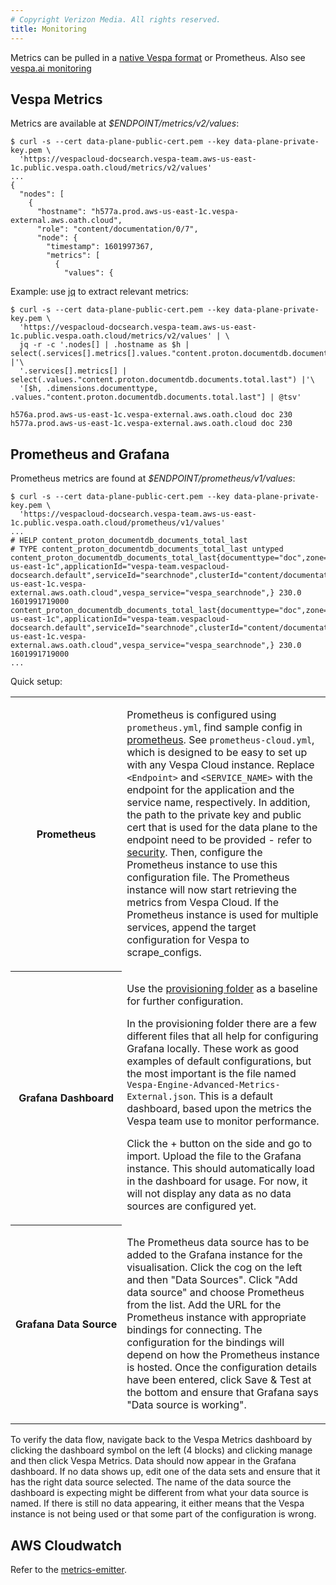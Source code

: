 ```yaml
---
# Copyright Verizon Media. All rights reserved.
title: Monitoring
---
```


Metrics can be pulled in a
[native Vespa format](https://docs.vespa.ai/en/reference/metrics.html)
or Prometheus.
Also see [vespa.ai monitoring](https://docs.vespa.ai/en/monitoring.html)



## Vespa Metrics
Metrics are available at _$ENDPOINT/metrics/v2/values_:
```
$ curl -s --cert data-plane-public-cert.pem --key data-plane-private-key.pem \
  'https://vespacloud-docsearch.vespa-team.aws-us-east-1c.public.vespa.oath.cloud/metrics/v2/values'
...
{
  "nodes": [
    {
      "hostname": "h577a.prod.aws-us-east-1c.vespa-external.aws.oath.cloud",
      "role": "content/documentation/0/7",
      "node": {
        "timestamp": 1601997367,
        "metrics": [
          {
            "values": {
```

Example: use [jq](https://stedolan.github.io/jq/) to extract relevant metrics:
```
$ curl -s --cert data-plane-public-cert.pem --key data-plane-private-key.pem \
  'https://vespacloud-docsearch.vespa-team.aws-us-east-1c.public.vespa.oath.cloud/metrics/v2/values' | \
  jq -r -c '.nodes[] | .hostname as $h | select(.services[].metrics[].values."content.proton.documentdb.documents.total.last") |'\
  '.services[].metrics[] | select(.values."content.proton.documentdb.documents.total.last") |'\
  '[$h, .dimensions.documenttype, .values."content.proton.documentdb.documents.total.last"] | @tsv'
  
h576a.prod.aws-us-east-1c.vespa-external.aws.oath.cloud	doc	230
h577a.prod.aws-us-east-1c.vespa-external.aws.oath.cloud	doc	230
```



## Prometheus and Grafana
Prometheus metrics are found at _$ENDPOINT/prometheus/v1/values_:
```
$ curl -s --cert data-plane-public-cert.pem --key data-plane-private-key.pem \
  'https://vespacloud-docsearch.vespa-team.aws-us-east-1c.public.vespa.oath.cloud/prometheus/v1/values'
...
# HELP content_proton_documentdb_documents_total_last
# TYPE content_proton_documentdb_documents_total_last untyped
content_proton_documentdb_documents_total_last{documenttype="doc",zone="prod.aws-us-east-1c",applicationId="vespa-team.vespacloud-docsearch.default",serviceId="searchnode",clusterId="content/documentation",hostname="h577a.prod.aws-us-east-1c.vespa-external.aws.oath.cloud",vespa_service="vespa_searchnode",} 230.0 1601991719000
content_proton_documentdb_documents_total_last{documenttype="doc",zone="prod.aws-us-east-1c",applicationId="vespa-team.vespacloud-docsearch.default",serviceId="searchnode",clusterId="content/documentation",hostname="h576a.prod.aws-us-east-1c.vespa-external.aws.oath.cloud",vespa_service="vespa_searchnode",} 230.0 1601991719000
...
```

Quick setup:

<table class="table">
<tr>
<th style="white-space: nowrap">Prometheus</th>
<td>
<p>
Prometheus is configured using <code>prometheus.yml</code>, find sample config in
<a href="https://github.com/vespa-engine/sample-apps/tree/master/album-recommendation-monitoring/prometheus">prometheus</a>.
See <code>prometheus-cloud.yml</code>,
which is designed to be easy to set up with any Vespa Cloud instance.
Replace <code>&lt;Endpoint&gt;</code> and <code>&lt;SERVICE_NAME&gt;</code> with the endpoint
for the application and the service name, respectively.
In addition, the path to the private key and public cert
that is used for the data plane to the endpoint need to be provided -
refer to  <a href="/security-model">security</a>.
Then, configure the Prometheus instance to use this configuration file.
The Prometheus instance will now start retrieving the metrics from Vespa Cloud.
If the Prometheus instance is used for multiple services,
append the target configuration for Vespa to scrape_configs.
</p>
</td>
</tr>
<tr>
<th style="white-space: nowrap">Grafana Dashboard</th>
<td>
<p>
Use the
<a href="https://github.com/vespa-engine/sample-apps/tree/master/album-recommendation-monitoring/grafana/provisioning">provisioning folder</a>
as a baseline for further configuration.
</p><p>
In the provisioning folder there are a few different files that all help for configuring Grafana locally.
These work as good examples of default configurations,
but the most important is the file named <code>Vespa-Engine-Advanced-Metrics-External.json</code>.
This is a default dashboard, based upon the metrics the Vespa team use to monitor performance.
</p><p>
Click the + button on the side and go to import.
Upload the file to the Grafana instance.
This should automatically load in the dashboard for usage.
For now, it will not display any data as no data sources are configured yet.
</p>
</td>
</tr>
<tr>
<th style="white-space: nowrap">Grafana Data Source</th>
<td>
<p>
The Prometheus data source has to be added to the Grafana instance for the visualisation.
Click the cog on the left and then "Data Sources".
Click "Add data source" and choose Prometheus from the list.
Add the URL for the Prometheus instance with appropriate bindings for connecting.
The configuration for the bindings will depend on how the Prometheus instance is hosted.
Once the configuration details have been entered,
click Save &amp; Test at the bottom and ensure that Grafana says "Data source is working".
</p>
</td>
</tr>
</table>

To verify the data flow,
navigate back to the Vespa Metrics dashboard by clicking the dashboard symbol on the left (4 blocks)
and clicking manage and then click Vespa Metrics.
Data should now appear in the Grafana dashboard.
If no data shows up, edit one of the data sets and ensure that it has the right data source selected.
The name of the data source the dashboard is expecting might be different from what your data source is named.
If there is still no data appearing,
it either means that the Vespa instance is not being used
or that some part of the configuration is wrong.



## AWS Cloudwatch
Refer to the [metrics-emitter](https://github.com/vespa-engine/metrics-emitter).
